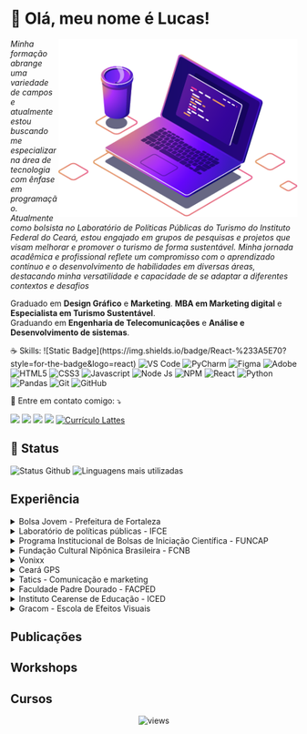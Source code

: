# 💜 Olá, meu nome é Lucas!

<img src="computer-illustration.png" alt="ilustração de um computador" min-width="420px" max-width="420px" width="420px" align="right">

<p align="left"> 
  <i>Minha formação abrange uma variedade de campos e atualmente estou buscando
  me especializar na área de tecnologia com ênfase em programação.
  Atualmente como bolsista no Laboratório de Políticas Públicas do Turismo
  do Instituto Federal do Ceará, estou engajado em grupos de pesquisas e projetos
  que visam melhorar e promover o turismo de forma sustentável. Minha jornada
  acadêmica e profissional reflete um compromisso com o aprendizado contínuo
  e o desenvolvimento de habilidades em diversas áreas, destacando minha
  versatilidade e capacidade de se adaptar a diferentes contextos e desafios</i><br>
</p>

<p align="left">
  Graduado em <b>Design Gráfico</b> e <b>Marketing</b>.
  <b>MBA em Marketing digital</b> e <b>Especialista em Turismo Sustentável</b>.<br>
  Graduando em <b>Engenharia de Telecomunicações</b> e <b>Análise e Desenvolvimento de sistemas</b>.
</p>

<!-- ícones skills -->
<p align="left">
  ☕  Skills:
  ![Static Badge](https://img.shields.io/badge/React-%233A5E70?style=for-the-badge&logo=react)

  <img src="https://img.shields.io/badge/VS%20Code-0078d7?style=for-the-badge&logo=visual%20studio%20code&logoColor=white" alt="VS Code"/>
  <img src="https://img.shields.io/badge/PyCharm-28b8a0?style=for-the-badge&logo=pycharm&logoColor=white" alt="PyCharm"/>
  <img src="https://img.shields.io/badge/Figma-000000?style=for-the-badge&logo=figma&logoColor=white" alt="Figma"/>
  <img src="https://img.shields.io/badge/Adobe-ed1000?style=for-the-badge&logo=adobe&logoColor=white" alt="Adobe"/>
  <img src="https://img.shields.io/badge/HTML5-E34F26?style=for-the-badge&logo=html5&logoColor=000000" alt="HTML5"/>
  <img src="https://img.shields.io/badge/CSS3-%23612CF0?style=for-the-badge&logo=CSS" alt="CSS3"/>
  <img src="https://img.shields.io/badge/Javascript-323330?style=for-the-badge&logo=Javascript" alt="Javascript"/>
  <img src="https://img.shields.io/badge/Node%20JS-green?style=for-the-badge&logoColor=FFFFFF" alt="Node Js"/>
  <img src="https://img.shields.io/badge/npm-red?style=for-the-badge&logo=npm&logoColor=FFFFFF" alt="NPM"/>
  <img src="https://img.shields.io/badge/React-%233A5E70?style=for-the-badge&logo=react" alt="React"/>
  <img src="https://img.shields.io/badge/Python-14354C?style=for-the-badge&logo=python&logoColor=yellow" alt="Python"/>
  <img src="https://img.shields.io/badge/Pandas-20232A?style=for-the-badge&logo=pandas" alt="Pandas"/>
  <img src="https://img.shields.io/badge/Git-292929?style=for-the-badge&logo=git" alt="Git"/>
  <img src="https://img.shields.io/badge/Git%20Hub-grey?style=for-the-badge&logo=github" alt="GitHub"/>
</p>

<p align="left">
  💌 Entre em contato comigo: ⤵️
</p>

<!-- ícones contatos -->
<p align="left">
  <a href="mailto:lukscomaru@gmail.com" target="_blank" title="Gmail">
  <img src="https://img.shields.io/badge/-Gmail-FF0000?style=flat-square&labelColor=FF0000&logo=gmail&logoColor=white alt="Gmail"/></a>
  <a href="https://br.linkedin.com/in/lucascomaru" target="_blank" title="LinkedIn">
  <img src="https://img.shields.io/badge/-Linkedin-0e76a8?style=flat-square&logo=Linkedin&logoColor=white alt="LinkedIn"/></a>
  <a href="wa.me/85997734839" target="_blank" title="WhatsApp">
  <img src="https://img.shields.io/badge/-WhatsApp-25d366?style=flat-square&labelColor=25d366&logo=whatsapp&logoColor=white alt="WhatsApp"/></a>
  <a href="http://instagram.com/lucasfcomaru" target="_blank" title="Instagram">
  <img src="https://img.shields.io/badge/-Instagram-DF0174?style=flat-square&labelColor=DF0174&logo=instagram&logoColor=white alt="Instagram"/></a>
  <a href="http://lattes.cnpq.br/4106499559915315" target="_blank" title="Currículo Lattes">
  <img src="https://img.shields.io/badge/Lattes-004076?style=flat-square&logoColor=white" alt="Currículo Lattes"/></a>
</p>

## 🚀 Status
<p align="left">
<img src="https://github-readme-stats.vercel.app/api?username=lucasfcomaru&theme=default&show_icons=true" alt="Status Github"/>
<img src="https://github-readme-stats.vercel.app/api/top-langs/?username=lucasfcomaru&layout=compact" alt="Linguagens mais utilizadas"/>
</p>

## Experiência
<details>
  <summary>Bolsa Jovem - Prefeitura de Fortaleza</summary>
    <i><b>Atividades:</b> Desenvolvimento de pesquisas na área de tecnologia com ênfase para o turismo sustentável e apresentação de trabalhos em eventos e publicações em livros, anais e periodicos.<br>
    <b>Período:</b> 2023/atual</i>
</details>

<details>
  <summary>Laboratório de políticas públicas - IFCE</summary>
    <i><b>Atividades:</b> Bolsista no Laboratório de Políticas Públicas do Turismo - LABPPTUR, onde sou responsável pela tabulação dos dados obtidos na realização dos inventários das ofertas turísticas dos municípios do Ceará, a diagramação dos dados obtidos e a participação em um projeto de desenvolvimento de aplicativo em conjunto com o Campus de Tianguá para auxiliar na coleta de dados durante as entrevistas feitas no inventário.<br>
    <b>Período:</b> 2023/atual</i>
</details>

<details>
  <summary>Programa Institucional de Bolsas de Iniciação Científica - FUNCAP</summary>
    <i><b>Atividades:</b> Bolsista do Programa Institucional de Bolsas de Iniciação Científica - FUNCAP com o objetivo de desenvolver pesquisa científica voltada para o Turismo de Base Comunitária e apresentar trabalhos em eventos científicos da área.<br>
    <b>Período:</b> 2022/2023</i>
</details>

<details>
  <summary>Fundação Cultural Nipônica Brasileira - FCNB</summary>
    <i><b>Atividades:</b> Sana é um dos maiores eventos de cultura pop do Brasil, realizado em fortaleza semestralmente, onde eu tinha como função fazer as peças gráficas para mídia impressa e digital da arena de games.<br>
    <b>Período:</b> 2020/2022</i><br>
    <b>Período:</b> 2010/2014</i>
</details>

<details>
  <summary>Vonixx</summary>
    <i><b>Atividades:</b> Desenvolvimento de peças para mídias impressas e digitais; criativos para redes sociais; embalagens primárias e secundárias para novos produtos.<br>
    <b>Período:</b> 2018/2018</i>
</details>

<details>
  <summary>Ceará GPS</summary>
    <i><b>Atividades:</b> Desenvolvimento de peças para mídia impressa e digital; criativos para redes sociais; atualização do site e desenvolvimento de sites e marcas para novas empresas do mesmo grupo.<br>
    <b>Período:</b> 2017/2017</i>
</details>

<details>
  <summary>Tatics - Comunicação e marketing</summary>
    <i><b>Atividades:</b> Desenvolvimento de trabalhos exclusivos para o Hapvida, trabalhando diretamente com o setor de trade marketing, criando projetos para mídia impressa e digital; criativos para as redes sociais; atualização do site e participação na organização de convenções nacionais.<br>
    <b>Período:</b> 2016/2016</i>
</details>

<details>
  <summary>Faculdade Padre Dourado - FACPED</summary>
    <i><b>Atividades:</b> Desenvolvimento de trabalhos para mídia digital e impressa para comunicação interna (endomarketing) e externa (exomarketing); atualização do site institucional; atualização das redes sociais.<br>
    <b>Período:</b> 2015/2015</i>
</details>

<details>
  <summary>Instituto Cearense de Educação - ICED</summary>
    <i><b>Atividades:</b> Desenvolvimento de peças gráficas para mídias digitais e impressas, atualização do site institucional e redes sociais.<br>
    <b>Período:</b> 2015/2015</i>
</details>

<details>
  <summary>Gracom - Escola de Efeitos Visuais</summary>
    <i><b>Atividades:</b> Uma das maiores escolas de computação gráfica localizada em Fortaleza onde trabalhei como estagiário auxiliando os professores durante as aulas tirando dúvidas dos alunos, sendo monitor e dando aulas para turmas de computação gráfica.<br>
    <b>Período:</b> 2011/2011</i>
</details>

## Publicações

## Workshops

## Cursos

<div align="center">
  <img src="https://komarev.com/ghpvc/?username=lucasfcomaru&style=for-the-badge&color=orange" alt="views"/>
</div>
